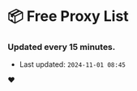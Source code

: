 # :package: Free Proxy List
### Updated every 15 minutes.

- Last updated: `2024-11-01 08:45`

:heart:
